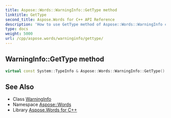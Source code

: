 ```yaml
---
title: Aspose::Words::WarningInfo::GetType method
linktitle: GetType
second_title: Aspose.Words for C++ API Reference
description: 'How to use GetType method of Aspose::Words::WarningInfo class in C++.'
type: docs
weight: 5000
url: /cpp/aspose.words/warninginfo/gettype/
---
```

## WarningInfo::GetType method




```cpp
virtual const System::TypeInfo & Aspose::Words::WarningInfo::GetType() const override
```

## See Also

* Class [WarningInfo](../)
* Namespace [Aspose::Words](../../)
* Library [Aspose.Words for C++](../../../)

